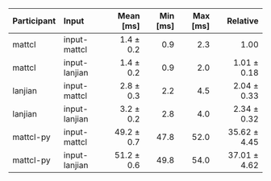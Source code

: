 | Participant | Input | Mean [ms] | Min [ms] | Max [ms] | Relative |
|:---|:---|---:|---:|---:|---:|
| mattcl | input-mattcl | 1.4 ± 0.2 | 0.9 | 2.3 | 1.00 |
| mattcl | input-lanjian | 1.4 ± 0.2 | 0.9 | 2.0 | 1.01 ± 0.18 |
| lanjian | input-mattcl | 2.8 ± 0.3 | 2.2 | 4.5 | 2.04 ± 0.33 |
| lanjian | input-lanjian | 3.2 ± 0.2 | 2.8 | 4.0 | 2.34 ± 0.32 |
| mattcl-py | input-mattcl | 49.2 ± 0.7 | 47.8 | 52.0 | 35.62 ± 4.45 |
| mattcl-py | input-lanjian | 51.2 ± 0.6 | 49.8 | 54.0 | 37.01 ± 4.62 |
